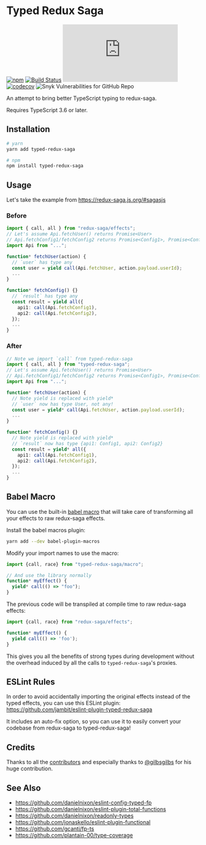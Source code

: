 # Typed Redux Saga

[![npm](https://img.shields.io/npm/v/typed-redux-saga.svg)](https://www.npmjs.com/package/typed-redux-saga)
[![Build Status](https://travis-ci.org/agiledigital/typed-redux-saga.svg?branch=master)](https://travis-ci.org/agiledigital/typed-redux-saga)
[![Type Coverage](https://img.shields.io/badge/dynamic/json.svg?label=type-coverage&prefix=%E2%89%A5&suffix=%&query=$.typeCoverage.atLeast&uri=https%3A%2F%2Fraw.githubusercontent.com%2Fagiledigital%2Ftyped-redux-saga%2Fmaster%2Fpackage.json)](https://github.com/plantain-00/type-coverage)
[![codecov](https://codecov.io/gh/agiledigital/typed-redux-saga/branch/master/graph/badge.svg?token=ZNTWQNDKL8)](https://codecov.io/gh/agiledigital/typed-redux-saga)
![Snyk Vulnerabilities for GitHub Repo](https://img.shields.io/snyk/vulnerabilities/github/agiledigital/typed-redux-saga)

An attempt to bring better TypeScript typing to redux-saga.

Requires TypeScript 3.6 or later.

## Installation

```sh
# yarn
yarn add typed-redux-saga

# npm
npm install typed-redux-saga
```

## Usage

Let's take the example from https://redux-saga.js.org/#sagasjs

### Before

```typescript
import { call, all } from "redux-saga/effects";
// Let's assume Api.fetchUser() returns Promise<User>
// Api.fetchConfig1/fetchConfig2 returns Promise<Config1>, Promise<Config2>
import Api from "...";

function* fetchUser(action) {
  // `user` has type any
  const user = yield call(Api.fetchUser, action.payload.userId);
  ...
}

function* fetchConfig() {}
  // `result` has type any
  const result = yield all({
    api1: call(Api.fetchConfig1),
    api2: call(Api.fetchConfig2),
  });
  ...
}
```

### After

```typescript
// Note we import `call` from typed-redux-saga
import { call, all } from "typed-redux-saga";
// Let's assume Api.fetchUser() returns Promise<User>
// Api.fetchConfig1/fetchConfig2 returns Promise<Config1>, Promise<Config2>
import Api from "...";

function* fetchUser(action) {
  // Note yield is replaced with yield*
  // `user` now has type User, not any!
  const user = yield* call(Api.fetchUser, action.payload.userId);
  ...
}

function* fetchConfig() {}
  // Note yield is replaced with yield*
  // `result` now has type {api1: Config1, api2: Config2}
  const result = yield* all({
    api1: call(Api.fetchConfig1),
    api2: call(Api.fetchConfig2),
  });
  ...
}
```

## Babel Macro

You can use the built-in [babel macro](
https://github.com/kentcdodds/babel-plugin-macros/blob/master/other/docs/user.md)
that will take care of transforming all your effects to raw redux-saga effects.

Install the babel macros plugin:

```sh
yarn add --dev babel-plugin-macros
```

Modify your import names to use the macro:

```js
import {call, race} from "typed-redux-saga/macro";

// And use the library normally
function* myEffect() {
  yield* call(() => "foo");
}
```

The previous code will be transpiled at compile time to raw redux-saga effects:

```js
import {call, race} from "redux-saga/effects";

function* myEffect() {
  yield call(() => 'foo');
}
```

This gives you all the benefits of strong types during development without
the overhead induced by all the calls to `typed-redux-saga`'s proxies.

## ESLint Rules

In order to avoid accidentally importing the original effects instead of the typed effects, you can use this ESLint plugin:
https://github.com/jambit/eslint-plugin-typed-redux-saga

It includes an auto-fix option, so you can use it to easily convert your codebase from redux-saga to typed-redux-saga!

## Credits

Thanks to all the [contributors](https://github.com/agiledigital/typed-redux-saga/graphs/contributors) and especially thanks to [@gilbsgilbs](https://github.com/gilbsgilbs) for his huge contribution.

## See Also

* https://github.com/danielnixon/eslint-config-typed-fp
* https://github.com/danielnixon/eslint-plugin-total-functions
* https://github.com/danielnixon/readonly-types
* https://github.com/jonaskello/eslint-plugin-functional
* https://github.com/gcanti/fp-ts
* https://github.com/plantain-00/type-coverage
